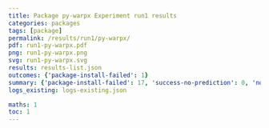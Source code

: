 ```yaml
---
title: Package py-warpx Experiment run1 results
categories: packages
tags: [package]
permalink: /results/run1/py-warpx/
pdf: run1-py-warpx.pdf
png: run1-py-warpx.png
svg: run1-py-warpx.svg
results: results-list.json
outcomes: {'package-install-failed': 1}
summary: {'package-install-failed': 17, 'success-no-prediction': 0, 'no-results-generated': 0, 'results-generated': 17, 'total-runs': 17}
logs_existing: logs-existing.json

maths: 1
toc: 1
---
```

